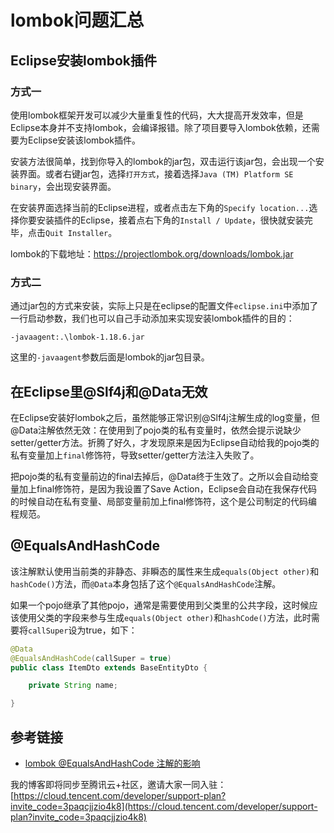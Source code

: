 # lombok问题汇总

## Eclipse安装lombok插件

### 方式一

使用lombok框架开发可以减少大量重复性的代码，大大提高开发效率，但是Eclipse本身并不支持lombok，会编译报错。除了项目要导入lombok依赖，还需要为Eclipse安装该lombok插件。

安装方法很简单，找到你导入的lombok的jar包，双击运行该jar包，会出现一个安装界面。或者右键jar包，选择`打开方式`，接着选择`Java (TM) Platform SE binary`，会出现安装界面。

在安装界面选择当前的Eclipse进程，或者点击左下角的`Specify location...`选择你要安装插件的Eclipse，接着点右下角的`Install / Update`，很快就安装完毕，点击`Quit Installer`。

lombok的下载地址：https://projectlombok.org/downloads/lombok.jar
<!--more-->

### 方式二

通过jar包的方式来安装，实际上只是在eclipse的配置文件`eclipse.ini`中添加了一行启动参数，我们也可以自己手动添加来实现安装lombok插件的目的：

```
-javaagent:.\lombok-1.18.6.jar
```

这里的`-javaagent`参数后面是lombok的jar包目录。

## 在Eclipse里@Slf4j和@Data无效

在Eclipse安装好lombok之后，虽然能够正常识别@Slf4j注解生成的log变量，但@Data注解依然无效：在使用到了pojo类的私有变量时，依然会提示说缺少setter/getter方法。折腾了好久，才发现原来是因为Eclipse自动给我的pojo类的私有变量加上`final`修饰符，导致setter/getter方法注入失败了。

把pojo类的私有变量前边的final去掉后，@Data终于生效了。之所以会自动给变量加上final修饰符，是因为我设置了Save Action，Eclipse会自动在我保存代码的时候自动在私有变量、局部变量前加上final修饰符，这个是公司制定的代码编程规范。

## @EqualsAndHashCode

该注解默认使用当前类的非静态、非瞬态的属性来生成`equals(Object other)`和`hashCode()`方法，而`@Data`本身包括了这个`@EqualsAndHashCode`注解。

如果一个pojo继承了其他pojo，通常是需要使用到父类里的公共字段，这时候应该使用父类的字段来参与生成`equals(Object other)`和`hashCode()`方法，此时需要将`callSuper`设为true，如下：

```java
@Data
@EqualsAndHashCode(callSuper = true)
public class ItemDto extends BaseEntityDto {

    private String name;

}
```

## 参考链接

* [lombok @EqualsAndHashCode 注解的影响](https://blog.csdn.net/zhanlanmg/article/details/50392266)

我的博客即将同步至腾讯云+社区，邀请大家一同入驻：[https://cloud.tencent.com/developer/support-plan?invite_code=3paqcjjzio4k8](https://cloud.tencent.com/developer/support-plan?invite_code=3paqcjjzio4k8)